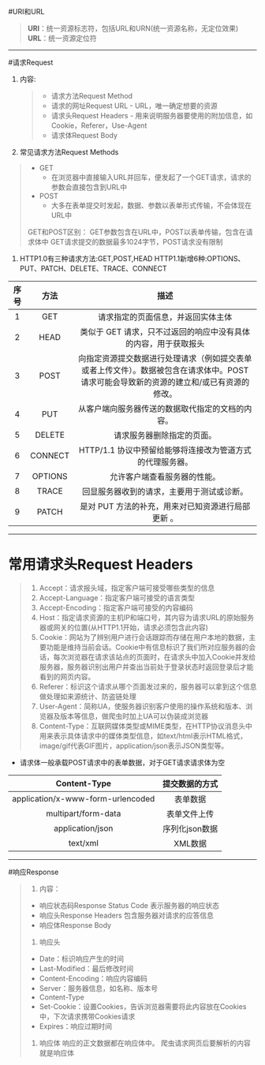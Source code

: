 #URI和URL
>**URI**：统一资源标志符，包括URL和URN(统一资源名称，无定位效果)
>**URL**：统一资源定位符

***
#请求Request
1.	内容:
	>- 请求方法Request Method
	>- 请求的网址Request URL
		   - URL，唯一确定想要的资源
	>- 请求头Request Headers
		   -  用来说明服务器要使用的附加信息，如Cookie，Referer，Use-Agent
	>- 请求体Request Body
2.	常见请求方法Request Methods
>- GET
>    - 在浏览器中直接输入URL并回车，便发起了一个GET请求，请求的参数会直接包含到URL中
>- POST
>    - 大多在表单提交时发起，数据、参数以表单形式传输，不会体现在URL中
>    
>GET和POST区别：
>GET参数包含在URL中，POST以表单传输，包含在请求体中
>GET请求提交的数据最多1024字节，POST请求没有限制

1.	HTTP1.0有三种请求方法:GET,POST,HEAD
HTTP1.1新增6种:OPTIONS、PUT、PATCH、DELETE、TRACE、CONNECT


| 序号 	     |	 方法      |	描述    |
| :--------: | :--------: | :------: |
|	1	|GET	|请求指定的页面信息，并返回实体主体|
|	2	|	HEAD|	类似于 GET 请求，只不过返回的响应中没有具体的内容，用于获取报头|
|	3	|	POST|	向指定资源提交数据进行处理请求（例如提交表单或者上传文件）。数据被包含在请求体中。POST 请求可能会导致新的资源的建立和/或已有资源的修改。|
|	4	|	PUT|	从客户端向服务器传送的数据取代指定的文档的内容。|
|	5	|	DELETE|	请求服务器删除指定的页面。|
|	6	|	CONNECT|	HTTP/1.1 协议中预留给能够将连接改为管道方式的代理服务器。|
|	7	|	OPTIONS|允许客户端查看服务器的性能。|
|	8	|	TRACE|	回显服务器收到的请求，主要用于测试或诊断。|
|	9	|	PATCH|	是对 PUT 方法的补充，用来对已知资源进行局部更新 。|

***

#	常用请求头Request Headers
>1. Accept：请求报头域，指定客户端可接受哪些类型的信息
>2. Accept-Language：指定客户端可接受的语言类型
>3. Accept-Encoding：指定客户端可接受的内容编码
>4. Host：指定请求资源的主机IP和端口号，其内容为请求URL的原始服务器或网关的位置(从HTTP1.1开始，请求必须包含此内容)
>5. Cookie：网站为了辨别用户进行会话跟踪而存储在用户本地的数据，主要功能是维持当前会话。Cookie中有信息标识了我们所对应服务器的会话，每次浏览器在请求该站点的页面时，在请求头中加入Cookie并发给服务器，服务器识别出用户并查出当前处于登录状态时返回登录后才能看到的网页内容。
>6. Referer：标识这个请求从哪个页面发过来的，服务器可以拿到这个信息做处理如来源统计、防盗链处理
>7. User-Agent：简称UA，使服务器识别客户使用的操作系统和版本、浏览器及版本等信息，做爬虫时加上UA可以伪装成浏览器
>8. Content-Type：互联网媒体类型或MIME类型，在HTTP协议消息头中用来表示具体请求中的媒体类型信息，如text/html表示HTML格式，image/gif代表GIF图片，application/json表示JSON类型等。

- 请求体一般承载POST请求中的表单数据，对于GET请求请求体为空  

| Content-Type|    提交数据的方式 | 
| :--------: | :--------:|
| application/x-www-form-urlencoded |   表单数据 |
|multipart/form-data|表单文件上传|
|application/json|序列化json数据|
|text/xml|XML数据|
 


***

#响应Response
>1.	内容：
>- 响应状态码Response Status Code
表示服务器的响应状态
>- 响应头Response Headers
包含服务器对请求的应答信息
>- 响应体Response Body
>1.	响应头
>- Date：标识响应产生的时间
>- Last-Modified：最后修改时间
>- Content-Encoding：响应内容编码
>- Server：服务器信息，如名称、版本号
>- Content-Type
>- Set-Cookie：设置Cookies，告诉浏览器需要将此内容放在Cookies中，下次请求携带Cookies请求
>- Expires：响应过期时间
>1.	响应体
响应的正文数据都在响应体中。
爬虫请求网页后要解析的内容就是响应体
